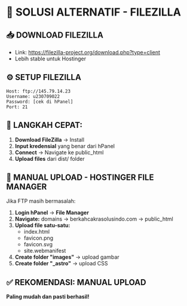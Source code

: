 # 🔧 SOLUSI ALTERNATIF - FILEZILLA

## 📥 DOWNLOAD FILEZILLA
- Link: https://filezilla-project.org/download.php?type=client
- Lebih stable untuk Hostinger

## ⚙️ SETUP FILEZILLA
```
Host: ftp://145.79.14.23
Username: u230709022
Password: [cek di hPanel]
Port: 21
```

## 🎯 LANGKAH CEPAT:
1. **Download FileZilla** → Install
2. **Input kredensial** yang benar dari hPanel
3. **Connect** → Navigate ke public_html
4. **Upload files** dari dist/ folder

## 📁 MANUAL UPLOAD - HOSTINGER FILE MANAGER
Jika FTP masih bermasalah:

1. **Login hPanel** → **File Manager**
2. **Navigate:** domains → berkahcakrasolusindo.com → public_html
3. **Upload file satu-satu:**
   - index.html
   - favicon.png
   - favicon.svg
   - site.webmanifest
4. **Create folder "images"** → upload gambar
5. **Create folder "_astro"** → upload CSS

## ✅ REKOMENDASI: MANUAL UPLOAD
**Paling mudah dan pasti berhasil!**
